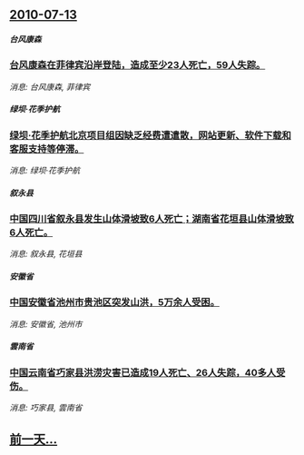 ## [2010-07-13](/news/2010/07/13/index.md)

##### 台风康森
### [ 台风康森在菲律宾沿岸登陆，造成至少23人死亡，59人失踪。](/news/2010/07/13/台风康森在菲律宾沿岸登陆-造成至少23人死亡-59人失踪.md)
_消息: 台风康森, 菲律宾_

##### 绿坝·花季护航
### [ 绿坝·花季护航北京项目组因缺乏经费遭遣散，网站更新、软件下载和客服支持等停滞。](/news/2010/07/13/绿坝-花季护航北京项目组因缺乏经费遭遣散-网站更新-软件下载和客服支持等停滞.md)
_消息: 绿坝·花季护航_

##### 叙永县
### [ 中国四川省叙永县发生山体滑坡致6人死亡；湖南省花垣县山体滑坡致6人死亡。](/news/2010/07/13/中国四川省叙永县发生山体滑坡致6人死亡-湖南省花垣县山体滑坡致6人死亡.md)
_消息: 叙永县, 花垣县_

##### 安徽省
### [ 中国安徽省池州市贵池区突发山洪，5万余人受困。](/news/2010/07/13/中国安徽省池州市贵池区突发山洪-5万余人受困.md)
_消息: 安徽省, 池州市_

##### 雲南省
### [ 中国云南省巧家县洪涝灾害已造成19人死亡、26人失踪，40多人受伤。](/news/2010/07/13/中国云南省巧家县洪涝灾害已造成19人死亡-26人失踪-40多人受伤.md)
_消息: 巧家县, 雲南省_

## [前一天...](/news/2010/07/12/index.md)

